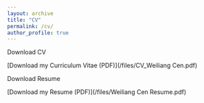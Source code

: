 ```yaml
---
layout: archive
title: "CV"
permalink: /cv/
author_profile: true
---
```


Download CV

[Download my Curriculum Vitae (PDF)](/files/CV_Weiliang Cen.pdf)

Download Resume

[Download my Resume (PDF)](/files/Weiliang Cen Resume.pdf)
